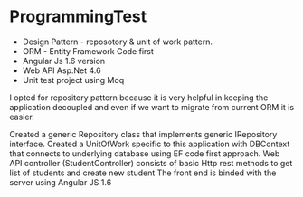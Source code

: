 # ProgrammingTest

* Design Pattern - reposotory & unit of work pattern.
* ORM - Entity Framework Code first
* Angular Js 1.6 version
* Web API Asp.Net 4.6
* Unit test project using Moq

I opted for repository pattern because it is very helpful in keeping the application decoupled and even if we want to migrate from current ORM it is easier.

Created a generic Repository class that implements generic IRepository interface.
Created a UnitOfWork specific to this application with DBContext that connects to underlying database using EF code first approach.
Web API controller (StudentController) consists of basic Http rest methods to get list of students and create new student
The front end is binded with the server using Angular JS 1.6
